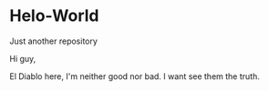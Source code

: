 # Helo-World
Just another repository

Hi guy,

El Diablo here, I'm neither good nor bad. I want see them the truth.
